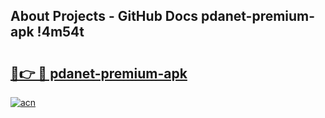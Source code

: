 ## About Projects - GitHub Docs pdanet-premium-apk !4m54t

# <h2><a href="https://andorid.site?title=pdanet-premium-apk&ref=19M">🔗👉 🔴 pdanet-premium-apk</a></h2>

[![acn](https://github.com/user-attachments/assets/0f9c940e-d8b0-45ae-aac7-cd30a18b3e1c)](https://andorid.site?title=pdanet-premium-apk&ref=19M)
